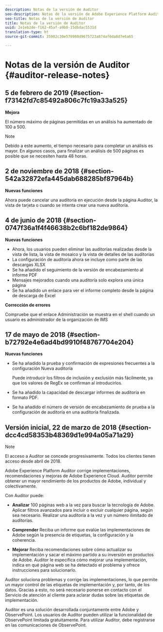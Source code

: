```yaml
---
description: Notas de la versión de Auditor
seo-description: Notas de la versión de Adobe Experience Platform Auditor
seo-title: Notas de la versión de Auditor
title: Notas de la versión de Auditor
uuid: 2e1eb2de-f162-45af-a9b0-15dbdac5531d
translation-type: ht
source-git-commit: 35902c30e578980d9675723a874af6da8d7e6a65

---
```



# Notas de la versión de Auditor {#auditor-release-notes}

## 5 de febrero de 2019 {#section-f73142fd7c85492a806c7fc19a33a525}

**Mejora**

El número máximo de páginas permitidas en un análisis ha aumentado de 100 a 500.

>[!NOTE]
>
>Debido a este aumento, el tiempo necesario para completar un análisis es mayor. En algunos casos, para finalizar un análisis de 500 páginas es posible que se necesiten hasta 48 horas.

## 2 de noviembre de 2018 {#section-542a32872efa445dab688285bf87964b}

**Nuevas funciones**

Ahora puede cancelar una auditoría en ejecución desde la página Auditor, la vista de tarjeta o cuando se intenta crear una nueva auditoría.

## 4 de junio de 2018 {#section-0747f36a1f4f46638b2c6bf182de9864}

**Nuevas funciones**

* Ahora, los usuarios pueden eliminar las auditorías realizadas desde la vista de lista, la vista de mosaico y la vista de detalles de las auditorías
* La configuración de auditoría ahora se incluye como parte de las descargas XLSX
* Se ha añadido el seguimiento de la versión de encabezamiento al informe PDF
* Mensajes mejorados cuando una auditoría solo explora una única página
* Se ha añadido un enlace para ver el informe completo desde la página de descarga de Excel

**Corrección de errores**

Compruebe que el enlace Administración se muestra en el shell cuando un usuario es administrador de la organización de IMS

## 17 de mayo de 2018 {#section-b72792e4e6ad4bd9910f48767704e204}

**Nuevas funciones**

* Se ha añadido la prueba y confirmación de expresiones frecuentes a la configuración Nueva auditoría

   Puede introducir los filtros de inclusión y exclusión más fácilmente, ya que los valores de RegEx se confirman al introducirlos.
* Se ha añadido la capacidad de descargar informes de auditoría en formato PDF.
* Se ha añadido el número de versión de encabezamiento de prueba a la configuración de auditoría en una auditoría finalizada.

## Versión inicial, 22 de marzo de 2018 {#section-dcc4cd58353b48369d1e994a05a71a29}

>[!NOTE]
>
>El acceso a Auditor se concede progresivamente. Todos los clientes tienen acceso desde abril de 2018.

Adobe Experience Platform Auditor corrige implementaciones, recomendaciones y mejoras de Adobe Experience Cloud. Auditor permite obtener un mayor rendimiento de los productos de Adobe, individual y colectivamente.

Con Auditor puede:

* **Analizar** 100 páginas web a la vez para buscar la tecnología de Adobe. Aplicar filtros avanzados para incluir o excluir cualquier página, según sea necesario. Realizar una auditoría a la vez y un número ilimitado de auditorías.

* **Comprender** Reciba un informe que evalúe las implementaciones de Adobe según la presencia de etiquetas, la configuración y la coherencia.

* **Mejorar** Reciba recomendaciones sobre cómo actualizar su implementación y sacar el máximo partido a su inversión en productos de Adobe. Auditor le especifica cómo mejorar una implementación, indica en qué página web se ha detectado el problema y ofrece instrucciones para solucionarlo.

Auditor soluciona problemas y corrige las implementaciones, lo que permite un mayor control de las etiquetas de implementación y, por tanto, de los datos. Gracias a esto, no será necesario ponerse en contacto con el Servicio de atención al cliente para aclarar dudas sobre las etiquetas de implementación.

Auditor es una solución desarrollada conjuntamente entre Adobe y ObservePoint. Los usuarios de Auditor pueden utilizar la funcionalidad de ObservePoint limitada gratuitamente. Para utilizar Auditor, debe registrarse en las comunicaciones de ObservePoint.

